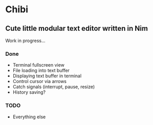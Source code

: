 # Chibi

## Cute little modular text editor written in Nim

Work in progress...

### Done

- Terminal fullscreen view
- File loading into text buffer
- Displaying text buffer in terminal
- Control cursor via arrows
- Catch signals (interrupt, pause, resize)
- History saving?

### TODO

- Everything else
